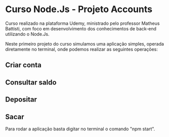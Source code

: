 # Curso Node.Js - Projeto Accounts
Curso realizado na plataforma Udemy, ministrado pelo professor Matheus Battisti, com foco em desenvolvimento dos conhecimentos de back-end utilizando o Node.Js.

Neste primeiro projeto do curso simulamos uma aplicação simples, operada diretamente no terminal, onde podemos realizar as seguintes operações:
## Criar conta
## Consultar saldo
## Depositar
## Sacar

Para rodar a aplicação basta digitar no terminal o comando "npm start".

